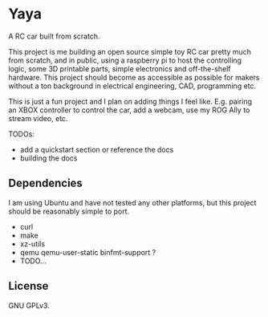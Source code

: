 # Yaya

A RC car built from scratch.

This project is me building an open source simple toy RC car pretty much from scratch,
and in public, using a raspberry pi to host the controlling logic, some 3D printable 
parts, simple electronics and off-the-shelf hardware. This project should become as 
accessible as possible for makers without a ton background in electrical engineering, 
CAD, programming etc.

This is just a fun project and I plan on adding things I feel like. E.g. pairing an
XBOX controller to control the car, add a webcam, use my ROG Ally to stream video, etc.

TODOs:
* add a quickstart section or reference the docs
* building the docs

## Dependencies

I am using Ubuntu and have not tested any other platforms, but this project should be reasonably simple to port.

* curl
* make
* xz-utils
* qemu qemu-user-static binfmt-support ?
* TODO...

## License

GNU GPLv3.
